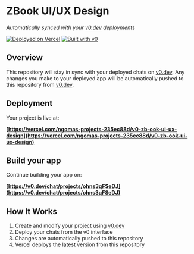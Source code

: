 # ZBook UI/UX Design

*Automatically synced with your [v0.dev](https://v0.dev) deployments*

[![Deployed on Vercel](https://img.shields.io/badge/Deployed%20on-Vercel-black?style=for-the-badge&logo=vercel)](https://vercel.com/ngomas-projects-235ec88d/v0-zb-ook-ui-ux-design)
[![Built with v0](https://img.shields.io/badge/Built%20with-v0.dev-black?style=for-the-badge)](https://v0.dev/chat/projects/ohns3qFSeDJ)

## Overview

This repository will stay in sync with your deployed chats on [v0.dev](https://v0.dev).
Any changes you make to your deployed app will be automatically pushed to this repository from [v0.dev](https://v0.dev).

## Deployment

Your project is live at:

**[https://vercel.com/ngomas-projects-235ec88d/v0-zb-ook-ui-ux-design](https://vercel.com/ngomas-projects-235ec88d/v0-zb-ook-ui-ux-design)**

## Build your app

Continue building your app on:

**[https://v0.dev/chat/projects/ohns3qFSeDJ](https://v0.dev/chat/projects/ohns3qFSeDJ)**

## How It Works

1. Create and modify your project using [v0.dev](https://v0.dev)
2. Deploy your chats from the v0 interface
3. Changes are automatically pushed to this repository
4. Vercel deploys the latest version from this repository
